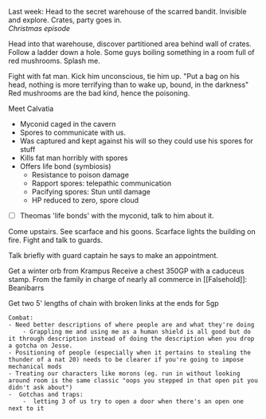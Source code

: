 Last week:
Head to the secret warehouse of the scarred bandit.
Invisible and explore. Crates, party goes in.  
*Christmas episode*

Head into that warehouse, discover partitioned area behind wall of crates. Follow a ladder down a hole. Some guys boiling something in a room full of red mushrooms. Splash me. 

Fight with fat man. Kick him unconscious, tie him up. "Put a bag on his head, nothing is more terrifying than to wake up, bound,  in the darkness"
Red mushrooms are the bad kind, hence the poisoning.

Meet Calvatia
- Myconid caged in the cavern
- Spores to communicate with us. 
- Was captured and kept against his will so they could use his spores for stuff 
- Kills fat man horribly with spores
- Offers life bond (symbiosis)
	- Resistance to poison damage
	- Rapport spores: telepathic communication
	- Pacifying spores: Stun until damage
	- HP reduced to zero, spore cloud

- [ ] Theomas 'life bonds' with the myconid, talk to him about it. 

Come upstairs. See scarface and his goons. Scarface lights the building on fire.
Fight and talk to guards. 

Talk briefly with guard captain he says to make an appointment. 

Get a winter orb from Krampus
Receive a chest 350GP with a caduceus stamp. From the family in charge of nearly all commerce in [[Falsehold]]: Beanibarrs 

Get two 5' lengths of chain with broken links at the ends for 5gp

```
Combat:
- Need better descriptions of where people are and what they're doing
	- Grappling me and using me as a human shield is all good but do it through description instead of doing the description when you drop a gotcha on Jesse.
- Positioning of people (especially when it pertains to stealing the thunder of a nat 20) needs to be clearer if you're going to impose mechanical mods 
- Treating our characters like morons (eg. run in without looking around room is the same classic "oops you stepped in that open pit you didn't ask about")
-  Gotchas and traps:
	-  letting 3 of us try to open a door when there's an open one next to it 
```